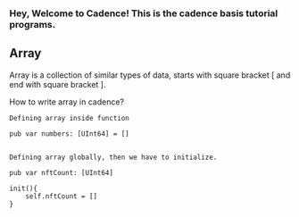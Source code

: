 ### Hey, Welcome to Cadence! This is the cadence basis tutorial programs.



## Array

Array is a collection of similar types of data, starts with square bracket [ and end with square bracket ].

How to write array in cadence?
```
Defining array inside function

pub var numbers: [UInt64] = []

```

```

Defining array globally, then we have to initialize.

pub var nftCount: [UInt64]

init(){
    self.nftCount = []
}
```